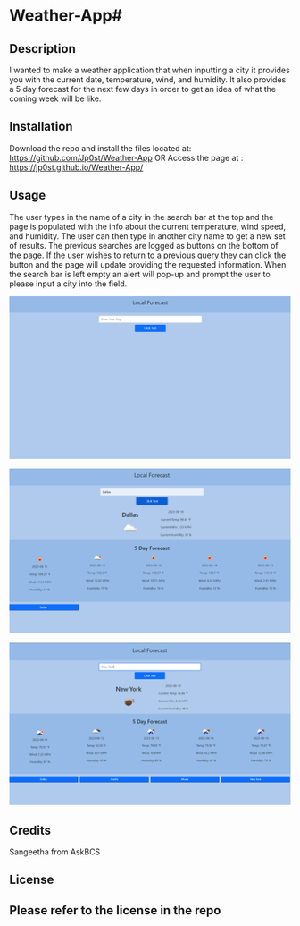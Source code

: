 # Weather-App#
## Description

I wanted to make a weather application that when inputting a city it provides you with the current date, temperature, wind, and humidity.  It also provides a 5 day forecast for the next few days in order to get an idea of what the coming week will be like. 
## Installation

Download the repo and install the files located at: https://github.com/Jp0st/Weather-App
OR
Access the page at : https://jp0st.github.io/Weather-App/ 
## Usage

The user types in the name of a city in the search bar at the top and the page is populated with the info about the current temperature, wind speed, and humidity. The user can then type in another city name to get a new set of results.  The previous searches are logged as buttons on the bottom of the page.  If the user wishes to return to a previous query they can click the button and the page will update providing the requested information.  When the search bar is left empty an alert will pop-up and prompt the user to please input a city into the field. 

![The page on open](./assets/images/Init%20Page.PNG)

![After first search](./assets/images/First%20Search.PNG)

![Multiple stored searches](./assets/images/multiple%20search.PNG)

## Credits

Sangeetha from AskBCS

## License

Please refer to the license in the repo
---
